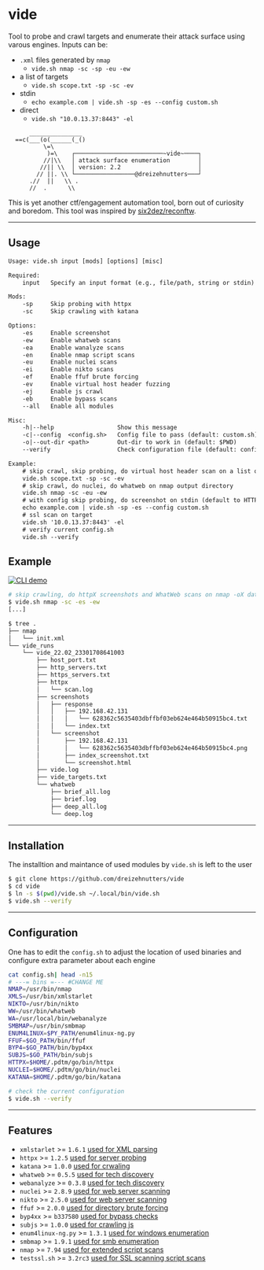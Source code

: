 # vide

Tool to probe and crawl targets and enumerate their attack surface using varous engines. 
Inputs can be:
* `.xml` files generated by `nmap`
   - `vide.sh nmap -sc -sp -eu -ew`
* a list of targets
    - `vide.sh scope.txt -sp -sc -ev`
* stdin
    - `echo example.com | vide.sh -sp -es --config custom.sh`
* direct
    - `vide.sh "10.0.13.37:8443" -el`

```
      _______________
  ==c(___(o(______(_()
          \=\
           )=\    ┌─────────────────────────~vide~────┐
          //|\\   │ attack surface enumeration        │
         //|| \\  │ version: 2.2                      │
        // ||. \\ └─────────────────@dreizehnutters───┘
      .//  ||   \\ .
      //  .      \\ 
```
This is yet another ctf/engagement automation tool, born out of curiosity and boredom. This tool was inspired by [six2dez/reconftw](https://github.com/six2dez/reconftw).

---

## Usage

```txt
Usage: vide.sh input [mods] [options] [misc]

Required:
    input   Specify an input format (e.g., file/path, string or stdin)

Mods:
    -sp     Skip probing with httpx
    -sc     Skip crawling with katana

Options:
    -es     Enable screenshot
    -ew     Enable whatweb scans
    -ea     Enable wanalyze scans
    -en     Enable nmap script scans
    -eu     Enable nuclei scans
    -ei     Enable nikto scans
    -ef     Enable ffuf brute forcing
    -ev     Enable virtual host header fuzzing
    -ej     Enable js crawl
    -eb     Enable bypass scans
    --all   Enable all modules

Misc:
    -h|--help                  Show this message
    -c|--config  <config.sh>   Config file to pass (default: custom.sh)
    -o|--out-dir <path>        Out-dir to work in (default: $PWD)
    --verify                   Check configuration file (default: config.sh)

Example:
    # skip crawl, skip probing, do virtual host header scan on a list of targets
    vide.sh scope.txt -sp -sc -ev
    # skip crawl, do nuclei, do whatweb on nmap output directory
    vide.sh nmap -sc -eu -ew
    # with config skip probing, do screenshot on stdin (default to HTTP)
    echo example.com | vide.sh -sp -es --config custom.sh
    # ssl scan on target
    vide.sh '10.0.13.37:8443' -el
    # verify current config.sh
    vide.sh --verify
```

## Example

[![CLI
demo](https://asciinema.org/a/JiafnV3IX0pn2nShFv7Uqs0Gc.svg)](https://asciinema.org/a/JiafnV3IX0pn2nShFv7Uqs0Gc?autoplay=1)


```bash
# skip crawling, do httpX screenshots and WhatWeb scans on nmap -oX data
$ vide.sh nmap -sc -es -ew
[...]

$ tree .
├── nmap
│   └── init.xml
└── vide_runs
    └── vide_22.02_23301708641003
        ├── host_port.txt
        ├── http_servers.txt
        ├── https_servers.txt
        ├── httpx
        │   └── scan.log
        ├── screenshots
        │   ├── response
        │   │   ├── 192.168.42.131
        │   │   │   └── 628362c5635403dbffbf03eb624e464b50915bc4.txt
        │   │   └── index.txt
        │   └── screenshot
        │       ├── 192.168.42.131
        │       │   └── 628362c5635403dbffbf03eb624e464b50915bc4.png
        │       ├── index_screenshot.txt
        │       └── screenshot.html
        ├── vide.log
        ├── vide_targets.txt
        └── whatweb
            ├── brief_all.log
            ├── brief.log
            ├── deep_all.log
            └── deep.log
```

---

## Installation

The installtion and maintance of used modules by `vide.sh` is left to the user

```bash
$ git clone https://github.com/dreizehnutters/vide
$ cd vide
$ ln -s $(pwd)/vide.sh ~/.local/bin/vide.sh
$ vide.sh --verify
```

---

## Configuration 

One has to edit the `config.sh` to adjust the location of used binaries and configure extra parameter about each engine

```bash
cat config.sh| head -n15
# ---= bins =--- #CHANGE ME
NMAP=/usr/bin/nmap
XMLS=/usr/bin/xmlstarlet
NIKTO=/usr/bin/nikto
WW=/usr/bin/whatweb
WA=/usr/local/bin/webanalyze
SMBMAP=/usr/bin/smbmap
ENUM4LINUX=$PY_PATH/enum4linux-ng.py
FFUF=$GO_PATH/bin/ffuf
BYP4=$GO_PATH/bin/byp4xx
SUBJS=$GO_PATH/bin/subjs
HTTPX=$HOME/.pdtm/go/bin/httpx
NUCLEI=$HOME/.pdtm/go/bin/nuclei
KATANA=$HOME/.pdtm/go/bin/katana
```

```bash
# check the current configuration
$ vide.sh --verify
```

---

## Features
- `xmlstarlet` >= `1.6.1` [used for XML parsing](https://xmlstar.sourceforge.net)
- `httpx` >= `1.2.5` [used for server probing](https://github.com/projectdiscovery/httpx)
- `katana` >= `1.0.0` [used for crwaling](https://github.com/projectdiscovery/katana)
- `whatweb` >= `0.5.5` [used for tech discovery ](https://github.com/urbanadventurer/WhatWeb)
- `webanalyze` >= `0.3.8` [used for tech discovery](https://github.com/rverton/webanalyze)
- `nuclei` >= `2.8.9` [used for web server scanning](https://github.com/projectdiscovery/nuclei)
- `nikto` >= `2.5.0` [used for web server scanning](https://github.com/sullo/nikto)
- `ffuf` >= `2.0.0` [used for directory brute forcing](https://github.com/ffuf/ffuf)
- `byp4xx` >= `b337580` [used for bypass checks](https://github.com/lobuhi/byp4xx)
- `subjs` >= `1.0.0` [used for crawling js](https://github.com/lc/subjs)
- `enum4linux-ng.py` >= `1.3.1` [used for windows enumeration  ](https://github.com/cddmp/enum4linux-ng)
- `smbmap` >= `1.9.1` [used for smb enumeration](https://github.com/ShawnDEvans/smbmap)
- `nmap` >= `7.94` [used for extended script scans](https://github.com/nmap/nmap)
- `testssl.sh` >= `3.2rc3` [used for SSL scanning script scans](https://testssl.sh/)
